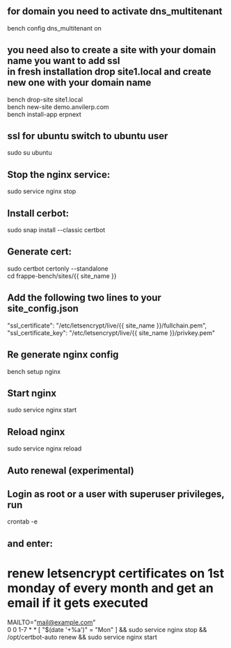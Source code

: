 ## for domain you need to activate dns_multitenant
bench config dns_multitenant on

## you need also to create a site with your domain name you want to add ssl <br> in fresh installation drop site1.local and create new one with your domain name 
bench drop-site site1.local 
<br>
bench new-site demo.anvilerp.com 
<br>
bench install-app erpnext 

## ssl for ubuntu switch to ubuntu user 
sudo su ubuntu
## Stop the nginx service:
sudo service nginx stop
## Install cerbot: 
sudo snap install --classic certbot
## Generate cert: 
sudo certbot certonly --standalone
<br>
 cd frappe-bench/sites/{{ site_name }}
## Add the following two lines to your site_config.json

"ssl_certificate": "/etc/letsencrypt/live/{{ site_name }}/fullchain.pem",<br>
"ssl_certificate_key": "/etc/letsencrypt/live/{{ site_name }}/privkey.pem"


## Re generate nginx config

bench setup nginx

## Start nginx

sudo service nginx start

## Reload nginx

sudo service nginx reload


## Auto renewal (experimental) 
## Login as root or a user with superuser privileges, run 
crontab -e 
## and enter:
# renew letsencrypt certificates on 1st monday of every month and get an email if it gets executed
MAILTO="mail@example.com" <br>
0 0 1-7 * * [ "$(date '+\%a')" = "Mon" ] && sudo service nginx stop && /opt/certbot-auto renew && sudo service nginx start


